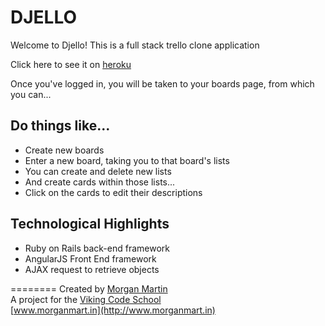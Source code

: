# DJELLO

Welcome to Djello! This is a full stack trello clone application

Click here to see it on [heroku](https://vast-cove-13883.herokuapp.com/users/sign_in)


Once you've logged in, you will be taken to your boards page, from which you can...

## Do things like...
* Create new boards
* Enter a new board, taking you to that board's lists
* You can create and delete new lists
* And create cards within those lists...
* Click on the cards to edit their descriptions

## Technological Highlights
* Ruby on Rails back-end framework
* AngularJS Front End framework
* AJAX request to retrieve objects

========
Created by [Morgan Martin](https://github.com/morgancmartin)  
A project for the [Viking Code School](http://vikingcodeschool.com)  
[www.morganmart.in](http://www.morganmart.in)
